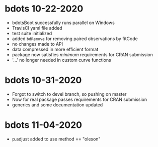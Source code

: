 # bdots 10-22-2020
- bdotsBoot successfully runs parallel on Windows
- TravisCI yaml file added
- test suite initialized
- added `bdRemove` for removing paired observations by fitCode
- no changes made to API
- data compressed in more efficient format
- package now satisfies *minimum* requirements for CRAN submission
- '...' no longer needed in custom curve functions

# bdots 10-31-2020
- Forgot to switch to devel branch, so pushing on master
- Now for real package passes requirements for CRAN submission
- generics and some documentation updated

# bdots 11-04-2020
- p.adjust added to use method == "oleson"
